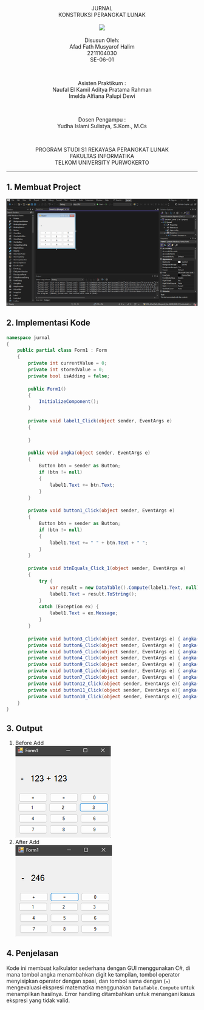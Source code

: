 <div align="center">
JURNAL <br>
KONSTRUKSI PERANGKAT LUNAK <br>
<!-- JUDUL -->
<br>

<img src="https://lac.telkomuniversity.ac.id/wp-content/uploads/2021/01/cropped-1200px-Telkom_University_Logo.svg-270x270.png" width="250px">

<br>

Disusun Oleh: <br>
Afad Fath Musyarof Halim <br>
2211104030 <br>
SE-06-01 <br>

<br>

Asisten Praktikum : <br>
Naufal El Kamil Aditya Pratama Rahman <br>
Imelda Alfiana Palupi Dewi <br>

<br>

Dosen Pengampu : <br>
Yudha Islami Sulistya, S.Kom., M.Cs <br>

<br>

PROGRAM STUDI S1 REKAYASA PERANGKAT LUNAK <br>
FAKULTAS INFORMATIKA <br> 
TELKOM UNIVERSITY PURWOKERTO <br>

</div>
<hr>

## 1. Membuat Project <br>
![UI](img/UI.png)
## 2. Implementasi Kode <br>
``` C#
namespace jurnal
{
    public partial class Form1 : Form
    {
        private int currentValue = 0;
        private int storedValue = 0;
        private bool isAdding = false;

        public Form1()
        {
            InitializeComponent();
        }

        private void label1_Click(object sender, EventArgs e)
        {

        }

        public void angka(object sender, EventArgs e)
        {
            Button btn = sender as Button;
            if (btn != null)
            {
                label1.Text += btn.Text;
            }
        }

        private void button1_Click(object sender, EventArgs e)
        {
            Button btn = sender as Button;
            if (btn != null)
            {
                label1.Text += " " + btn.Text + " ";
            }
        }

        private void btnEquals_Click_1(object sender, EventArgs e)
        {
            try {
                var result = new DataTable().Compute(label1.Text, null);
                label1.Text = result.ToString();
            }
            catch (Exception ex) {
                label1.Text = ex.Message;
            }
        }

        private void button3_Click(object sender, EventArgs e) { angka(sender, e);}
        private void button6_Click(object sender, EventArgs e) { angka(sender, e);}
        private void button5_Click(object sender, EventArgs e) { angka(sender, e);}
        private void button4_Click(object sender, EventArgs e) { angka(sender, e);}
        private void button9_Click(object sender, EventArgs e) { angka(sender, e);}
        private void button8_Click(object sender, EventArgs e) { angka(sender, e);}
        private void button7_Click(object sender, EventArgs e) { angka(sender, e);}
        private void button12_Click(object sender, EventArgs e){ angka(sender, e);}
        private void button11_Click(object sender, EventArgs e){ angka(sender, e);}
        private void button10_Click(object sender, EventArgs e){ angka(sender, e);}
    }
}

```
## 3. Output <br>
1. Before Add <br>
   ![Before](img/before.png)
2. After Add <br>
   ![After](img/after.png)
## 4. Penjelasan <br>
Kode ini membuat kalkulator sederhana dengan GUI menggunakan C#, di mana tombol angka menambahkan digit ke tampilan, tombol operator menyisipkan operator dengan spasi, dan tombol sama dengan (`=`) mengevaluasi ekspresi matematika menggunakan `DataTable.Compute` untuk menampilkan hasilnya. Error handling ditambahkan untuk menangani kasus ekspresi yang tidak valid.